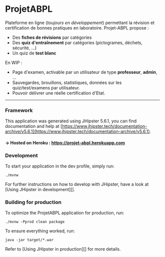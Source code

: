 # ProjetABPL

Plateforme en ligne (*toujours en développement*) permettant la révision et certification de bonnes pratiques en laboratoire.
Projet-ABPL propose : 
- Des **fiches de révisions** par catégories
- Des **quiz d'entraînement** par catégories (pictogrames, déchets, sécurité, ...)
- Un quiz de **test blanc**

En WIP :
- Page d'examen, activable par un utilisateur de type **professeur**, **admin**, ...
- Sauvegardes, brouillons, statistiques, données sur les quiz/test/examens par utilisateur.
- Pouvoir délivrer une réelle certification d'Etat.

---------------------------------------------------------------------
### Framework
This application was generated using JHipster 5.6.1, you can find documentation and help at [https://www.jhipster.tech/documentation-archive/v5.6.1](https://www.jhipster.tech/documentation-archive/v5.6.1).

#### -> Hosted on Heroku : https://projet-abpl.herokuapp.com

### Development

To start your application in the dev profile, simply run:

    ./mvnw

For further instructions on how to develop with JHipster, have a look at [Using JHipster in development][].


### Building for production

To optimize the ProjetABPL application for production, run:

    ./mvnw -Pprod clean package

To ensure everything worked, run:

    java -jar target/*.war

Refer to [Using JHipster in production][] for more details.

